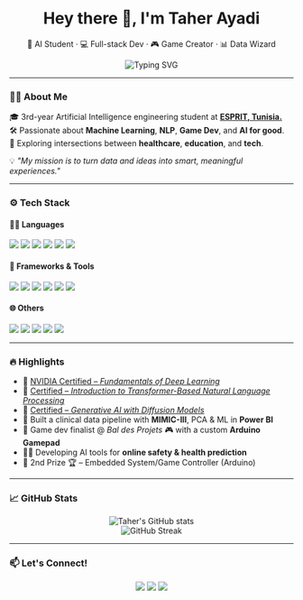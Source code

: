 <h1 align="center">Hey there 👋, I'm Taher Ayadi</h1>
<p align="center">
  🧠 AI Student · 💻 Full-stack Dev · 🎮 Game Creator · 📊 Data Wizard
</p>
<p align="center">
  <img src="https://readme-typing-svg.demolab.com?font=Fira+Code&pause=1000&center=true&vCenter=true&width=435&lines=Always+learning...;Building+cool+AI+stuff...;Making+tech+fun+%F0%9F%A7%BB" alt="Typing SVG" />
</p>

---

### 👨‍🎓 About Me

🎓 3rd-year Artificial Intelligence engineering student at [**ESPRIT, Tunisia.**](https://esprit.tn)  
🛠️ Passionate about **Machine Learning**, **NLP**, **Game Dev**, and **AI for good**.  
🔭 Exploring intersections between **healthcare**, **education**, and **tech**.

💡 *"My mission is to turn data and ideas into smart, meaningful experiences."*

---

### ⚙️ Tech Stack

#### 👨‍💻 Languages  
<p>
  <img src="https://img.shields.io/badge/Python-3776AB?style=flat&logo=python&logoColor=white"/>
  <img src="https://img.shields.io/badge/C/C++-00599C?style=flat&logo=c&logoColor=white"/>
  <img src="https://img.shields.io/badge/Java-ED8B00?style=flat&logo=java&logoColor=white"/>
  <img src="https://img.shields.io/badge/JavaScript-F7DF1E?style=flat&logo=javascript&logoColor=black"/>
  <img src="https://img.shields.io/badge/PHP-777BB4?style=flat&logo=php&logoColor=white"/>
  <img src="https://img.shields.io/badge/SQL-4479A1?style=flat&logo=mysql&logoColor=white"/>
</p>

#### 🔧 Frameworks & Tools  
<p>
  <img src="https://img.shields.io/badge/Django-092E20?style=flat&logo=django&logoColor=white"/>
  <img src="https://img.shields.io/badge/Node.js-339933?style=flat&logo=nodedotjs&logoColor=white"/>
  <img src="https://img.shields.io/badge/PyTorch-EE4C2C?style=flat&logo=pytorch&logoColor=white"/>
  <img src="https://img.shields.io/badge/TensorFlow-FF6F00?style=flat&logo=tensorflow&logoColor=white"/>
  <img src="https://img.shields.io/badge/Unity-000000?style=flat&logo=unity&logoColor=white"/>
  <img src="https://img.shields.io/badge/Power%20BI-F2C811?style=flat&logo=powerbi&logoColor=black"/>
</p>

#### 🌐 Others  
<p>
  <img src="https://img.shields.io/badge/Git-F05032?style=flat&logo=git&logoColor=white"/>
  <img src="https://img.shields.io/badge/Colab-F9AB00?style=flat&logo=googlecolab&logoColor=black"/>
  <img src="https://img.shields.io/badge/Kaggle-20BEFF?style=flat&logo=kaggle&logoColor=white"/>
  <img src="https://img.shields.io/badge/Linux-FCC624?style=flat&logo=linux&logoColor=black"/>
  <img src="https://img.shields.io/badge/Selenium-43B02A?style=flat&logo=selenium&logoColor=white"/>
</p>

---

### 🔥 Highlights

- 🧠 [NVIDIA Certified – *Fundamentals of Deep Learning*](https://learn.nvidia.com/certificates?id=g_YlArD1RhWSssqE5P2YUQ)
- 🧠 [Certified – *Introduction to Transformer-Based Natural Language Processing*](https://learn.nvidia.com/certificates?id=fCBI8CozTISs7N8nOvxFgg)
- 🧠 [Certified – *Generative AI with Diffusion Models*](https://learn.nvidia.com/certificates?id=pFQsJDADTGq_n8riJvRg0g)
- 🧪 Built a clinical data pipeline with **MIMIC-III**, PCA & ML in **Power BI**
- 🧸 Game dev finalist @ *Bal des Projets* 🎮 with a custom **Arduino Gamepad**
- 🧑‍⚕️ Developing AI tools for **online safety & health prediction**
- 🏅 2nd Prize 🏆 – Embedded System/Game Controller (Arduino)

---

### 📈 GitHub Stats

<p align="center">
  <img src="https://github-readme-stats.vercel.app/api?username=taherayadi&show_icons=true&theme=radical" alt="Taher's GitHub stats"/>
  <br/>
  <img src="https://github-readme-streak-stats.herokuapp.com/?user=taherayadi&theme=radical" alt="GitHub Streak"/>
</p>

---

### 📫 Let's Connect!

<p align="center">
  <a href="www.linkedin.com/in/taher-ayadi-424232254"><img src="https://img.shields.io/badge/LinkedIn-0A66C2?style=for-the-badge&logo=linkedin&logoColor=white"/></a>
  <a href="mailto:taher.ayadi03@gmail.com"><img src="https://img.shields.io/badge/Gmail-D14836?style=for-the-badge&logo=gmail&logoColor=white"/></a>
  <a href="https://github.com/Taher1412"><img src="https://img.shields.io/badge/Portfolio-000?style=for-the-badge&logo=github&logoColor=white"/></a>
</p>

